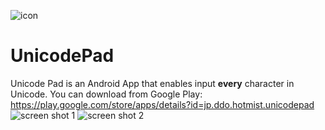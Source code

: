 ![icon](https://raw.githubusercontent.com/Ryosuke839/UnicodePad/images/market.png)
# UnicodePad
Unicode Pad is an Android App that enables input __every__ character in Unicode.
You can download from Google Play: https://play.google.com/store/apps/details?id=jp.ddo.hotmist.unicodepad
![screen shot 1](https://raw.githubusercontent.com/Ryosuke839/UnicodePad/images/ss-en1.png)
![screen shot 2](https://raw.githubusercontent.com/Ryosuke839/UnicodePad/images/ss-en2.png)
